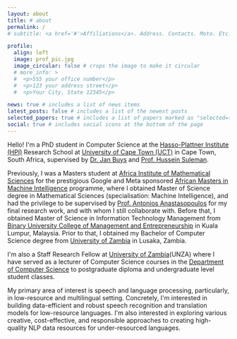 ```yaml
---
layout: about
title: # about
permalink: /
# subtitle: <a href='#'>Affiliations</a>. Address. Contacts. Moto. Etc.

profile:
  align: left
  image: prof_pic.jpg
  image_circular: false # crops the image to make it circular
  # more_info: >
  #  <p>555 your office number</p>
  #  <p>123 your address street</p>
  #  <p>Your City, State 12345</p>

news: true # includes a list of news items
latest_posts: false # includes a list of the newest posts
selected_papers: true # includes a list of papers marked as "selected={true}"
social: true # includes social icons at the bottom of the page
---
```


Hello! I'm a PhD student in Computer Science at the [Hasso-Plattner Institute (HPI)](https://hpi.de/en/research/cooperations-partners/research-schools/university-of-cape-town.html) Research School at [University of Cape Town (UCT)](https://sit.uct.ac.za/department-computer-science) in Cape Town, South Africa, supervised by [Dr. Jan Buys](https://www.janmbuys.com) and  [Prof. Hussein Suleman](http://www.husseinsspace.com). <!--I am working on building efficient speech processing models for low-resource languages. who are coordinators of the [Digital Libraries Lab](http://dl.cs.uct.ac.za) and [UCT Natural Language Processing Group](https://www.janmbuys.com/uctnlp/index.html) respectively.-->

Previously, I was a Masters student at [Africa Institute of Mathematical Sciences](https://aims.ac.rw) for the prestigious Google and Meta sponsored [African Masters in Machine Intelligence](https://aimsammi.org) programme, where I obtained Master of Science degree in Mathematical Sciences (specialisation: Machine Intelligence), and had the privilege to be supervised by [Prof. Antonios Anastasopoulos](https://cs.gmu.edu/~antonis/author/antonios-anastasopoulos/) for my final research work, and with whom I still collaborate with. Before that, I obtained Master of Science in Information Technology Management from [Binary University College of Management and Entrepreneurship](https://binary.edu.my) in Kuala Lumpur, Malaysia. Prior to that, I obtained my Bachelor of Computer Science degree from [University of Zambia](https://www.unza.zm/schools/natural-sciences/departments/computer-science) in Lusaka, Zambia.

I'm also a Staff Research Fellow at [University of Zambia](https://www.unza.zm)(UNZA) where I have served as a lecturer of Computer Science courses in the [Department of Computer Science](https://www.unza.zm/schools/natural-sciences/departments/computer-science) to postgraduate diploma and undergraduate level student classes.

My primary area of interest is speech and language processing, particularly, in low-resource and multilingual setting. Concretely, I'm interested in building data-efficient and robust speech recognition and translation models for low-resource languages. I'm also interested in exploring various creative, cost-effective, and responsible approaches to creating high-quality NLP data resources for under-resourced languages.
